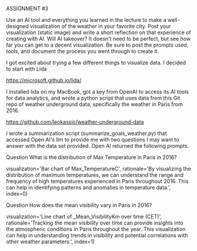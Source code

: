 ASSIGNMENT #3

Use an AI tool and everything you learned in the lecture to make a well-designed visualization of the weather in your favorite city. Post your visualization (static image) and write a short reflection on that experience of creating with AI. Will AI takeover? It doesn't need to be perfect, but see how far you can get to a decent visualization. Be sure to post the prompts used, tools, and document the process you went through to create it.

I got excited about trying a few different things to visualize data. I decided to start with Lida

https://microsoft.github.io/lida/

I installed lida on my MacBook, got a key from OpenAI to access its AI tools for data analytics, and wrote a python script that uses data from this Git repo of weather underground data, specifically the weather in Paris from 2016. 

https://github.com/leokassio/weather-underground-data

I wrote a summarization script (summarize_goals_weather.py) that accessed Open AI's llm to provide me with two questions I may want to answer with the data set provided. Open AI returned the following prompts. 

Question
What is the distribution of Max Temperature in Paris in 2016?

visualization='Bar chart of Max_TemperatureC', rationale='By visualizing the distribution of maximum temperatures, we can understand the range and frequency of high temperatures experienced in Paris throughout 2016. This can help in identifying patterns and anomalies in temperature data.', index=0)

Question
How does the mean visibility vary in Paris in 2016?

visualization='Line chart of _Mean_VisibilityKm over time (CET)', rationale='Tracking the mean visibility over time can provide insights into the atmospheric conditions in Paris throughout the year. This visualization can help in understanding trends in visibility and potential correlations with other weather parameters.', index=1)
